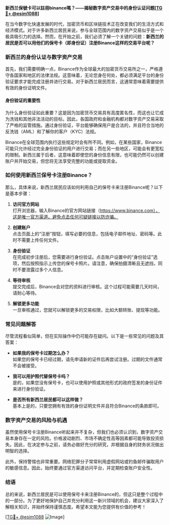 **新西兰保號卡可以註冊binance嗎？——揭秘数字资产交易中的身份认证问题[[TG💪+ @esim1088](https://t.me/s/esim1088)]**

在当今数字化快速发展的时代，加密货币和区块链技术正在改变我们的生活方式和经济模式。对于许多新西兰居民来说，参与全球范围内的数字资产交易似乎是一个极具吸引力的选择。然而，在开始之前，我们必须了解一个关键的问题：**新西兰的居民是否可以用他们的保号卡（即身份证）注册Binance这样的交易平台呢？**

### 新西兰的身份认证与数字资产交易

首先，我们需要明确一点，Binance作为全球最大的加密货币交易所之一，严格遵守各国家和地区的法律法规。这意味着，无论您身在何处，都必须满足平台的身份验证要求才能完成注册并进行交易。对于新西兰居民而言，这通常意味着需要提供有效的身份证明文件。

#### 身份验证的重要性

为什么身份验证如此重要？这是因为加密货币交易具有高度匿名性，而这也让它成为洗钱和其他非法活动的目标。因此，各国政府和金融机构都对数字资产交易采取了严格的监管措施。通过身份验证，平台能够确保用户是合法的，并且符合当地的反洗钱（AML）和了解你的客户（KYC）法规。

Binance在全球范围内执行这些规定时会有所不同。例如，在某些国家，Binance可能只允许经过完全身份验证的用户进行交易；而在另一些地区，可能会有更宽松的限制。新西兰属于后者，这意味着即使您的身份信息有限，也可能仍然可以创建账户并开始交易，但您将无法享受完整的功能或提取资金。

### 如何使用新西兰保号卡注册Binance？

那么，具体来说，新西兰居民应该如何利用自己的保号卡来注册Binance呢？以下是基本步骤：

1. **访问官方网站**  
   打开浏览器，输入Binance的官方网站链接（https://www.binance.com），这是唯一官方渠道。避免点击任何可疑链接以防诈骗。

2. **创建账户**  
   点击页面上的“注册”按钮，填写必要的信息，包括电子邮件地址、密码等。此时不需要上传任何文件。

3. **身份验证**  
   在完成初步注册后，您需要进行身份验证。点击账户设置中的“身份验证”选项，然后按照指示上传您的保号卡照片。请注意，确保拍摄清晰且无遮挡，同时不要泄露过多个人信息。

4. **等待审核**  
   提交完成后，Binance会对您的资料进行审核。这个过程可能需要几天时间，请耐心等待。

5. **解锁更多功能**  
   一旦审核通过，您就可以解锁更多的交易权限，比如大额转账、提现等功能。

### 常见问题解答

尽管流程看似简单，但在实际操作中仍可能存在疑问。以下是一些常见的问题及其答案：

- **如果我的保号卡过期怎么办？**  
  如果您的保号卡已经过期，请先申请新的证件后再尝试注册。过期的文件通常不会被接受。

- **我可以用护照代替保号卡吗？**  
  是的，如果您没有保号卡，也可以使用护照或其他形式的政府签发的身份证件来进行身份验证。

- **是否所有新西兰居民都可以这样做？**  
  基本上是的，只要您拥有有效的身份证明文件并且符合Binance的条款即可。

### 数字资产交易的风险与机遇

虽然使用保号卡注册Binance听起来并不复杂，但我们也必须认识到，数字资产交易本身存在一定的风险。价格波动剧烈、市场不确定性高等因素都可能导致投资损失。因此，在决定参与之前，请务必做好充分的研究，并根据自身的财务状况做出明智的选择。

此外，保持警惕也非常重要。网络犯罪分子常常利用虚假网站或钓鱼邮件骗取用户的敏感信息。因此，始终要通过官方渠道访问平台，并定期检查账户安全性。

### 结语

总的来说，新西兰居民是可以使用保号卡来注册Binance的，但这只是整个过程中的一部分。为了更好地保护自己并充分利用这一新兴领域的机会，建议大家深入了解相关知识，并始终保持谨慎态度。希望本文能为您提供有价值的参考！

[[TG💪+ @esim1088](https://t.me/s/esim1088) ![Image](https://i.postimg.cc/4NQfJmqS/Snipaste-2025-05-13-00-14-12.png)]